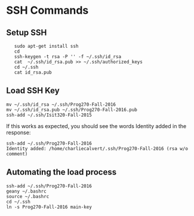 # SSH Commands
## Setup SSH
```
   sudo apt-get install ssh
   cd
   ssh-keygen -t rsa -P '' -f ~/.ssh/id_rsa
   cat  ~/.ssh/id_rsa.pub >> ~/.ssh/authorized_keys
   cd ~/.ssh
   cat id_rsa.pub
```
## Load SSH Key
```
mv ~/.ssh/id_rsa ~/.ssh/Prog270-Fall-2016
mv ~/.ssh/id_rsa.pub ~/.ssh/Prog270-Fall-2016.pub
ssh-add ~/.ssh/Isit320-Fall-2015
```
If this works as expected, you should see the words Identity added in the response:
```
ssh-add ~/.ssh/Prog270-Fall-2016
Identity added: /home/charliecalvert/.ssh/Prog270-Fall-2016 (rsa w/o comment)
```
## Automating the load process
```
ssh-add ~/.ssh/Prog270-Fall-2016
geany ~/.bashrc
source ~/.bashrc
cd ~/.ssh
ln -s Prog270-Fall-2016 main-key

```
